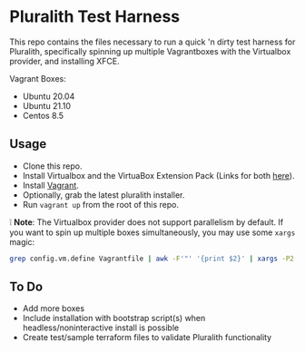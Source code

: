 # Pluralith Test Harness

This repo contains the files necessary to run a quick 'n dirty test harness for Pluralith, specifically spinning up multiple Vagrantboxes with the Virtualbox provider, and installing XFCE.

Vagrant Boxes:

* Ubuntu 20.04
* Ubuntu 21.10
* Centos 8.5


## Usage

* Clone this repo.
* Install Virtualbox and the VirtuaBox Extension Pack (Links for both [here](https://www.virtualbox.org/wiki/Downloads)).
* Install [Vagrant](https://www.vagrantup.com/docs/installation).
* Optionally, grab the latest pluralith installer.
* Run `vagrant up` from the root of this repo.

:grey_exclamation: **Note**: The Virtualbox provider does not support parallelism by default. If you want to spin up multiple boxes simultaneously, you may use some `xargs` magic:

```bash
grep config.vm.define Vagrantfile | awk -F'"' '{print $2}' | xargs -P2 -I {} vagrant up {}
```

## To Do

* Add more boxes
* Include installation with bootstrap script(s) when headless/noninteractive install is possible
* Create test/sample terraform files to validate Pluralith functionality
